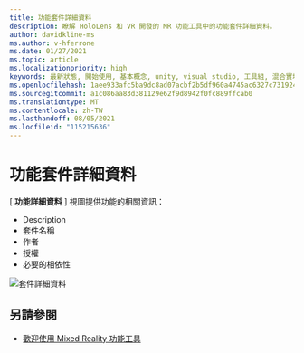 ```yaml
---
title: 功能套件詳細資料
description: 瞭解 HoloLens 和 VR 開發的 MR 功能工具中的功能套件詳細資料。
author: davidkline-ms
ms.author: v-hferrone
ms.date: 01/27/2021
ms.topic: article
ms.localizationpriority: high
keywords: 最新狀態, 開始使用, 基本概念, unity, visual studio, 工具組, 混合實境頭戴式裝置, windows 混合實境頭戴式裝置, 虛擬實境頭戴式裝置, 安裝, Windows, HoloLens, 模擬器, unreal, openxr
ms.openlocfilehash: 1aee933afc5ba9dc8ad07acbf2b5df960a4745ac6327c731924673a34ae9ae1a
ms.sourcegitcommit: a1c086aa83d381129e62f9d8942f0fc889ffcab0
ms.translationtype: MT
ms.contentlocale: zh-TW
ms.lasthandoff: 08/05/2021
ms.locfileid: "115215636"
---
```

# <a name="feature-package-details"></a>功能套件詳細資料

[ **功能詳細資料** ] 視圖提供功能的相關資訊： 
* Description
* 套件名稱
* 作者 
* 授權
* 必要的相依性

![套件詳細資料](images/FeatureToolFeatureDetails.png)

## <a name="see-also"></a>另請參閱

- [歡迎使用 Mixed Reality 功能工具](welcome-to-mr-feature-tool.md)
